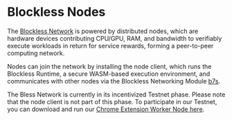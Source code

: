 # Blockless Nodes
The [Blockless Network](../network) is powered by distributed nodes, which are hardware devices contributing CPU/GPU, RAM, and bandwidth to verifiably execute workloads in return for service rewards, forming a peer-to-peer computing network.

Nodes can join the network by installing the node client, which runs the Blockless Runtime, a secure WASM-based execution environment, and communicates with other nodes via the Blockless Networking Module [b7s](../reference/networking.md).

The Bless Network is currently in its incentivized Testnet phase. Please note that the node client is not part of this phase. To participate in our Testnet, you can download and run our [Chrome Extension Worker Node here](https://chromewebstore.google.com/detail/bless/pljbjcehnhcnofmkdbjolghdcjnmekia?pli=1).